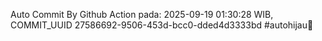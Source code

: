 Auto Commit By Github Action pada: 2025-09-19 01:30:28 WIB, COMMIT_UUID 27586692-9506-453d-bcc0-dded4d3333bd #autohijau🗿
